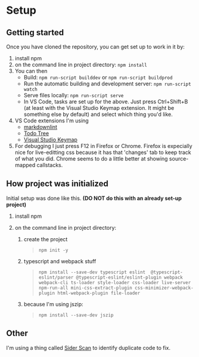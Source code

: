 # Setup

## Getting started

Once you have cloned the repository, you can get set up to work in it by:

1. install npm
2. on the command line in project directory: `npm install`
3. You can then
    - Build: `npm run-script builddev` or `npm run-script buildprod`
    - Run the automatic building and development server: `npm run-script watch`
    - Serve files locally: `npm run-script serve`
    - In VS Code, tasks are set up for the above. Just press Ctrl+Shift+B (at least with the Visual Studio Keymap extension. It might be something else by default) and select which thing you'd like.
4. VS Code extensions I'm using
    - [markdownlint](https://marketplace.visualstudio.com/items?itemName=DavidAnson.vscode-markdownlint)
    - [Todo Tree](https://marketplace.visualstudio.com/items?itemName=Gruntfuggly.todo-tree)
    - [Visual Studio Keymap](https://marketplace.visualstudio.com/items?itemName=Gruntfuggly.todo-tree)
5. For debugging I just press F12 in Firefox or Chrome. Firefox is expecially nice for live-editting css because it has that 'changes' tab to keep track of what you did. Chrome seems to do a little better at showing source-mapped callstacks.

## How project was initialized

Initial setup was done like this. **(DO NOT do this with an already set-up project)**

1. install npm
2. on the command line in project directory:

    1. create the project
        > `npm init -y`
    2. typescript and webpack stuff
        > `npm install --save-dev typescript eslint  @typescript-eslint/parser @typescript-eslint/eslint-plugin webpack webpack-cli ts-loader style-loader css-loader live-server npm-run-all mini-css-extract-plugin css-minimizer-webpack-plugin html-webpack-plugin file-loader`
    3. because I'm using jszip:
        > `npm install --save-dev jszip`

## Other

I'm using a thing called [Sider Scan](https://siderlabs.com/scan/) to identify duplicate code to fix.
